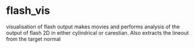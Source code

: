 # flash_vis
visualisation of flash output
makes movies and performs analysis of the output of flash 2D in either cylindrical or carestian. Also extracts the lineout from the target normal
